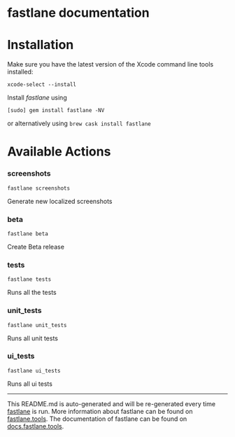 fastlane documentation
================
# Installation

Make sure you have the latest version of the Xcode command line tools installed:

```
xcode-select --install
```

Install _fastlane_ using
```
[sudo] gem install fastlane -NV
```
or alternatively using `brew cask install fastlane`

# Available Actions
### screenshots
```
fastlane screenshots
```
Generate new localized screenshots
### beta
```
fastlane beta
```
Create Beta release
### tests
```
fastlane tests
```
Runs all the tests
### unit_tests
```
fastlane unit_tests
```
Runs all unit tests
### ui_tests
```
fastlane ui_tests
```
Runs all ui tests

----

This README.md is auto-generated and will be re-generated every time [fastlane](https://fastlane.tools) is run.
More information about fastlane can be found on [fastlane.tools](https://fastlane.tools).
The documentation of fastlane can be found on [docs.fastlane.tools](https://docs.fastlane.tools).
